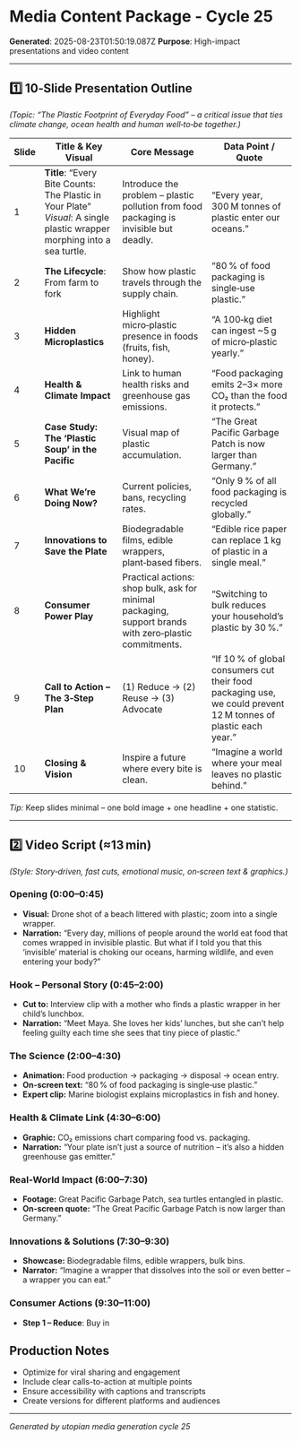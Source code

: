 # Media Content Package - Cycle 25

**Generated**: 2025-08-23T01:50:19.087Z
**Purpose**: High-impact presentations and video content

---

## 1️⃣ 10‑Slide Presentation Outline  
*(Topic: “The Plastic Footprint of Everyday Food” – a critical issue that ties climate change, ocean health and human well‑to‑be together.)*  

| Slide | Title & Key Visual | Core Message | Data Point / Quote |
|-------|--------------------|--------------|-------------------|
| 1 | **Title**: “Every Bite Counts: The Plastic in Your Plate” <br> *Visual*: A single plastic wrapper morphing into a sea turtle. | Introduce the problem – plastic pollution from food packaging is invisible but deadly. | “Every year, 300 M tonnes of plastic enter our oceans.” |
| 2 | **The Lifecycle**: From farm to fork | Show how plastic travels through the supply chain. | “80 % of food packaging is single‑use plastic.” |
| 3 | **Hidden Microplastics** | Highlight micro‑plastic presence in foods (fruits, fish, honey). | “A 100‑kg diet can ingest ~5 g of micro‑plastic yearly.” |
| 4 | **Health & Climate Impact** | Link to human health risks and greenhouse gas emissions. | “Food packaging emits 2–3× more CO₂ than the food it protects.” |
| 5 | **Case Study: The ‘Plastic Soup’ in the Pacific** | Visual map of plastic accumulation. | “The Great Pacific Garbage Patch is now larger than Germany.” |
| 6 | **What We’re Doing Now?** | Current policies, bans, recycling rates. | “Only 9 % of all food packaging is recycled globally.” |
| 7 | **Innovations to Save the Plate** | Biodegradable films, edible wrappers, plant‑based fibers. | “Edible rice paper can replace 1 kg of plastic in a single meal.” |
| 8 | **Consumer Power Play** | Practical actions: shop bulk, ask for minimal packaging, support brands with zero‑plastic commitments. | “Switching to bulk reduces your household’s plastic by 30 %.” |
| 9 | **Call to Action – The 3‑Step Plan** | (1) Reduce → (2) Reuse → (3) Advocate | “If 10 % of global consumers cut their food packaging use, we could prevent 12 M tonnes of plastic each year.” |
|10 | **Closing & Vision** | Inspire a future where every bite is clean. | “Imagine a world where your meal leaves no plastic behind.” |

*Tip:* Keep slides minimal – one bold image + one headline + one statistic.

---

## 2️⃣ Video Script (≈13 min)  
*(Style: Story‑driven, fast cuts, emotional music, on‑screen text & graphics.)*

### Opening (0:00–0:45)
- **Visual:** Drone shot of a beach littered with plastic; zoom into a single wrapper.
- **Narration:** “Every day, millions of people around the world eat food that comes wrapped in invisible plastic. But what if I told you that this ‘invisible’ material is choking our oceans, harming wildlife, and even entering your body?”

### Hook – Personal Story (0:45–2:00)
- **Cut to:** Interview clip with a mother who finds a plastic wrapper in her child’s lunchbox.
- **Narration:** “Meet Maya. She loves her kids’ lunches, but she can’t help feeling guilty each time she sees that tiny piece of plastic.”

### The Science (2:00–4:30)
- **Animation:** Food production → packaging → disposal → ocean entry.
- **On‑screen text:** “80 % of food packaging is single‑use plastic.”
- **Expert clip:** Marine biologist explains microplastics in fish and honey.

### Health & Climate Link (4:30–6:00)
- **Graphic:** CO₂ emissions chart comparing food vs. packaging.
- **Narration:** “Your plate isn’t just a source of nutrition – it’s also a hidden greenhouse gas emitter.”

### Real‑World Impact (6:00–7:30)
- **Footage:** Great Pacific Garbage Patch, sea turtles entangled in plastic.
- **On‑screen quote:** “The Great Pacific Garbage Patch is now larger than Germany.”

### Innovations & Solutions (7:30–9:30)
- **Showcase:** Biodegradable films, edible wrappers, bulk bins.
- **Narrator:** “Imagine a wrapper that dissolves into the soil or even better – a wrapper you can eat.”

### Consumer Actions (9:30–11:00)
- **Step 1 – Reduce**: Buy in

## Production Notes
- Optimize for viral sharing and engagement
- Include clear calls-to-action at multiple points
- Ensure accessibility with captions and transcripts
- Create versions for different platforms and audiences

---
*Generated by utopian media generation cycle 25*
